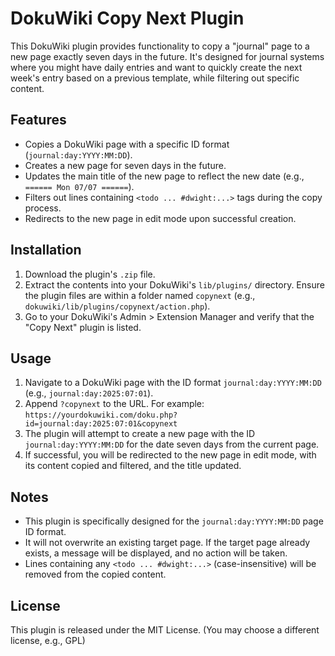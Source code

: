 # DokuWiki Copy Next Plugin

This DokuWiki plugin provides functionality to copy a "journal" page to a new page exactly seven days in the future. It's designed for journal systems where you might have daily entries and want to quickly create the next week's entry based on a previous template, while filtering out specific content.

## Features

* Copies a DokuWiki page with a specific ID format (`journal:day:YYYY:MM:DD`).
* Creates a new page for seven days in the future.
* Updates the main title of the new page to reflect the new date (e.g., `====== Mon 07/07 ======`).
* Filters out lines containing `<todo ... #dwight:...>` tags during the copy process.
* Redirects to the new page in edit mode upon successful creation.

## Installation

1.  Download the plugin's `.zip` file.
2.  Extract the contents into your DokuWiki's `lib/plugins/` directory. Ensure the plugin files are within a folder named `copynext` (e.g., `dokuwiki/lib/plugins/copynext/action.php`).
3.  Go to your DokuWiki's Admin > Extension Manager and verify that the "Copy Next" plugin is listed.

## Usage

1.  Navigate to a DokuWiki page with the ID format `journal:day:YYYY:MM:DD` (e.g., `journal:day:2025:07:01`).
2.  Append `?copynext` to the URL. For example: `https://yourdokuwiki.com/doku.php?id=journal:day:2025:07:01&copynext`
3.  The plugin will attempt to create a new page with the ID `journal:day:YYYY:MM:DD` for the date seven days from the current page.
4.  If successful, you will be redirected to the new page in edit mode, with its content copied and filtered, and the title updated.

## Notes

* This plugin is specifically designed for the `journal:day:YYYY:MM:DD` page ID format.
* It will not overwrite an existing target page. If the target page already exists, a message will be displayed, and no action will be taken.
* Lines containing any `<todo ... #dwight:...>` (case-insensitive) will be removed from the copied content.

## License

This plugin is released under the MIT License. (You may choose a different license, e.g., GPL)


